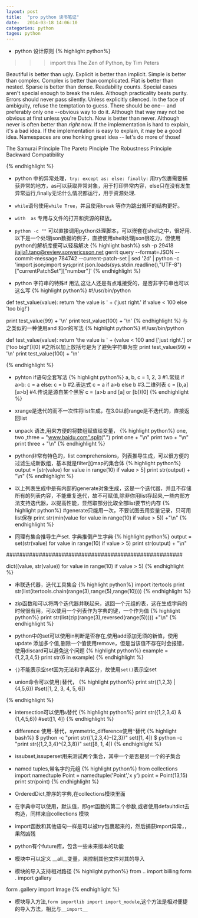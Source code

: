 ```yaml
---
layout: post
title:  "pro python 读书笔记"
date:   2014-03-18 14:06:10
categories: python
tages: python
---
```



+ python 设计原则
{% highlight python%}
>>> import this
The Zen of Python, by Tim Peters

Beautiful is better than ugly.
Explicit is better than implicit.
Simple is better than complex.
Complex is better than complicated.
Flat is better than nested.
Sparse is better than dense.
Readability counts.
Special cases aren't special enough to break the rules.
Although practicality beats purity.
Errors should never pass silently.
Unless explicitly silenced.
In the face of ambiguity, refuse the temptation to guess.
There should be one-- and preferably only one --obvious way to do it.
Although that way may not be obvious at first unless you're Dutch.
Now is better than never.
Although never is often better than *right* now.
If the implementation is hard to explain, it's a bad idea.
If the implementation is easy to explain, it may be a good idea.
Namespaces are one honking great idea -- let's do more of those!


The Samurai Principle
The Pareto Pinciple
The Robustness Principle
Backward Compatibility

{% endhighlight %}

+ python 中的异常处理，`try: except as: else: finally:` 用try包裹需要捕获异常的地方，as可以获取异常对象，用于打印异常内容，else只在没有发生异常运行,finally无论什么情况都运行，用于资源处理.

+ `while`语句使用`while True`，并且使用`break` 等作为跳出循环的结构更好。

+ `with  as` 专用与文件的打开和资源的释放。

+ `python -c ""` 可以直接调用python处理脚本，可以嵌套在shell之中，很好用.以下是一个处理json数据的例子，直接使用shell处理json很吃力，但使用python的解析库便可以轻易解决
{% highlight bash%}
ssh -p 29418 jiajia1.tang@review.sonyericsson.net gerrit query --format=JSON --commit-message 784742  --current-patch-set | sed '2d' | python -c 'import json;import sys;print json.loads(sys.stdin.readline(),"UTF-8")["currentPatchSet"]["number"]'
{% endhighlight %}

+ python 字符串的特殊if 用法,这让人还是有点难接受的，是否非字符串也可以这么写
{% highlight python%}
#!/usr/bin/python

def test_value(value):
    return 'the value is ' + ('just right.' if value < 100 else 'too big!')

print test_value(99) + '\n'
print test_value(100) + '\n'
{% endhighlight %}
与之类似的一种使用and 和or的写法
{% highlight python%}
#!/usr/bin/python

def test_value(value):
    return 'the value is ' + (value < 100 and ['just right.']  or ['too big!'])[0]
#之所以加上放括号是为了避免字符串为空
print test_value(99) + '\n'
print test_value(100) + '\n'

{% endhighlight %}



+ pyhton if语句全套写法
{% highlight python%}
a, b, c = 1, 2, 3
#1.常规
if a>b:
    c = a
else:
    c = b
#2.表达式
c = a if a>b else b
#3.二维列表
c = [b,a][a>b]
#4.传说是源自某个黑客
c = (a>b and [a] or [b])[0]
{% endhighlight %}

+ xrange是迭代的而不一次性将list生成，在3.0以前range是不迭代的，直接返回list

+ unpack 语法,用来方便的将数组赋值给变量，
{% highlight python%}
one, two ,three = "www.baidu.com".split(".")
print one + "\n"
print two + "\n"
print three + "\n"
{% endhighlight %}

+ python非常有特色的，list comprehensions，列表推导生成，可以很方便的过滤生成新数组，基本就是filter加map的集合体
{% highlight python%}
output = [str(value) for value in range(10) if value > 5]
print str(output) + "\n"
{% endhighlight %}

+ 以上列表生成中是有内部的generate对象生成，这是一个迭代器，并且不存储所有的列表内容，不能重复迭代，故不可赋值,除非你用list存起来,一些内部方法支持迭代器，以提高性能，显然取部分比取全部list要节约内存
{% highlight python%}
#generate只能用一次，不要试图去用变量记录，只可用list保存 
print str(min(value for value in range(10) if value > 5)) +"\n"
{% endhighlight %}

+ 同理有集合推导生产set. 字典推倒产生字典
{% highlight python%}
output = set(str(value) for value in range(10) if value > 5)
print str(output) + "\n"

######################################################

dict((value, str(value)) for value in range(10) if value > 5)
{% endhighlight %}

+ 串联迭代器，迭代工具集合
{% highlight python%}
import itertools
print str(list(itertools.chain(range(3),range(5),range(10))))
{% endhighlight %}

+ zip函数和可以将两个迭代器并联起来，返回一个元组的表，这在生成字典的时候很有用，可以使用一个列表作为字典的键，一个作为值
{% highlight python%}
print str(list(zip(range(3),reversed(range(5))))) +"\n"
{% endhighlight %}

+ python中的set可以使用in判断是否存在,使用add添加无须的新值，使用update 添加多个值,删除一个值使用remove，但是当该值不存在时会报错，使用discard可以避免这个问题
{% highlight python%}
example = {1,2,3,4,5}
print str(6 in example)
{% endhighlight %}

+ `{}`不能表示空set因为无法和字典区分，故使用`set()`表示空set

+ union命令可以使用`|`替代，
{% highlight python%}
print str({1,2,3} | {4,5,6})
#set([1, 2, 3, 4, 5, 6])

{% endhighlight %}

+ intersection可以使用`&`替代
{% highlight python%}
print str({1,2,3,4} & {1,4,5,6})
#set([1, 4])
{% endhighlight %}

+ difference 使用`-`替代，symmetric_difference使用`^`替代
{% highlight bash%}
$ python -c "print str({1,2,3,4}-{2,3})"
set([1, 4])
$ python -c "print str({1,2,3,4}^{2,3,8})"
set([8, 1, 4])
{% endhighlight %}

+ issubset,issuperset用来测试两个集合，其中一个是否是另一个的子集合

+ named tuples,带名字的元组
{% highlight python%}
from collections import namedtuple
Point = namedtuple('Point','x y')
point = Point(13,15)
print str(point)
{% endhighlight %}

+ OrderedDict,排序的字典,在collections模块里面

+ 在字典中可以使用，默认值，即get函数的第二个参数,或者使用defaultdict去构造，同样来自collections 模块

+ import函数和其他语句一样是可以被try包裹起来的，然后捕获import异常，，果然凶残

+ python有个future库，包含一些未来版本的功能

+ 模块中可以定义 __all__变量，来控制其他文件对其的导入

+ 模块的导入支持相对路径
{% highlight python%}
from .. import billing
form . import gallery

form .gallery import Image
{% endhighlight %}

+ 模块导入方法,`form importlib import import_module`,这个方法是相对便捷的导入方法，相比与`__import__`

